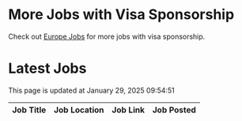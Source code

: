 # More Jobs with Visa Sponsorship

Check out [Europe Jobs](https://github.com/sureshparimi/europejobs#latest-jobs) for more jobs with visa sponsorship.

# Latest Jobs

This page is updated at January 29, 2025 09:54:51

| Job Title | Job Location | Job Link | Job Posted |
| --- | --- | --- | --- |
